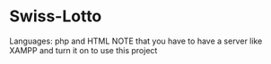 # Swiss-Lotto
Languages: php and HTML
NOTE that you have to have a server like XAMPP and turn it on to use this project
